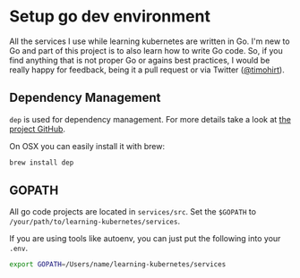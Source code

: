 # Setup go dev environment

All the services I use while learning kubernetes are written in Go. I'm new to
Go and part of this project is to also learn how to write Go code. So, if you
find anything that is not proper Go or agains best practices, I would be really
happy for feedback, being it a pull request or via Twitter 
([@timohirt](https://twitter.com/TimoHirt)).

## Dependency Management

`dep` is used for dependency management. For more details take a look at [the
project GitHub](https://github.com/golang/dep).

On OSX you can easily install it with brew:

```bash
brew install dep
```

## GOPATH

All go code projects are located in `services/src`. Set the `$GOPATH` to
`/your/path/to/learning-kubernetes/services`.

If you are using tools like autoenv, you can just put the following into your
`.env`.

```bash
export GOPATH=/Users/name/learning-kubernetes/services 
```


